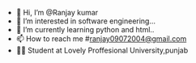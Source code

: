 - 👋 Hi, I’m @Ranjay kumar
- 👀 I’m interested in software engineering...
- 🌱 I’m currently learning python and html..
- 📫 How to reach me #ranjay09072004@gmail.com
- 🧑‍🎓 Student at Lovely Proffesional University,punjab
<!---
RaNjAy090704/RaNjAy090704 is a ✨ special ✨ repository because its `README.md` (this file) appears on your GitHub profile.
You can click the Preview link to take a look at your changes.
--->
